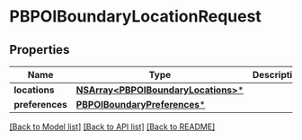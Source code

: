 # PBPOIBoundaryLocationRequest

## Properties
Name | Type | Description | Notes
------------ | ------------- | ------------- | -------------
**locations** | [**NSArray&lt;PBPOIBoundaryLocations&gt;***](PBPOIBoundaryLocations.md) |  | 
**preferences** | [**PBPOIBoundaryPreferences***](PBPOIBoundaryPreferences.md) |  | [optional] 

[[Back to Model list]](../README.md#documentation-for-models) [[Back to API list]](../README.md#documentation-for-api-endpoints) [[Back to README]](../README.md)


